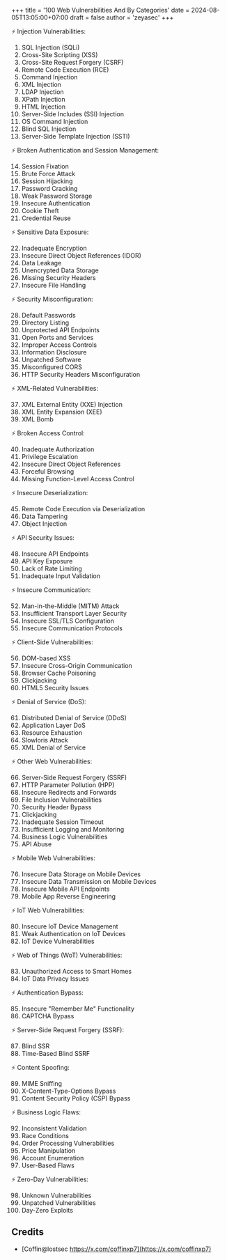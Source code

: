 +++
title = '100 Web Vulnerabilities And By Categories'
date = 2024-08-05T13:05:00+07:00
draft = false
author = 'zeyasec'
+++

⚡️ Injection Vulnerabilities:

1. SQL Injection (SQLi)
2. Cross-Site Scripting (XSS)
3. Cross-Site Request Forgery (CSRF)
4. Remote Code Execution (RCE)
5. Command Injection
6. XML Injection
7. LDAP Injection
8. XPath Injection
9. HTML Injection
10. Server-Side Includes (SSI) Injection
11. OS Command Injection
12. Blind SQL Injection
13. Server-Side Template Injection (SSTI)

⚡️ Broken Authentication and Session Management:

14. Session Fixation
15. Brute Force Attack
16. Session Hijacking
17. Password Cracking
18. Weak Password Storage
19. Insecure Authentication
20. Cookie Theft
21. Credential Reuse

⚡️ Sensitive Data Exposure:

22. Inadequate Encryption
23. Insecure Direct Object References (IDOR)
24. Data Leakage
25. Unencrypted Data Storage
26. Missing Security Headers
27. Insecure File Handling

⚡️ Security Misconfiguration:

28. Default Passwords
29. Directory Listing
30. Unprotected API Endpoints
31. Open Ports and Services
32. Improper Access Controls
33. Information Disclosure
34. Unpatched Software
35. Misconfigured CORS
36. HTTP Security Headers Misconfiguration

⚡️ XML-Related Vulnerabilities:

37. XML External Entity (XXE) Injection
38. XML Entity Expansion (XEE)
39. XML Bomb

⚡️ Broken Access Control:

40. Inadequate Authorization
41. Privilege Escalation
42. Insecure Direct Object References
43. Forceful Browsing
44. Missing Function-Level Access Control

⚡️ Insecure Deserialization:

45. Remote Code Execution via Deserialization
46. Data Tampering
47. Object Injection

⚡️ API Security Issues:

48. Insecure API Endpoints
49. API Key Exposure
50. Lack of Rate Limiting
51. Inadequate Input Validation

⚡️ Insecure Communication:

52. Man-in-the-Middle (MITM) Attack
53. Insufficient Transport Layer Security
54. Insecure SSL/TLS Configuration
55. Insecure Communication Protocols

⚡️ Client-Side Vulnerabilities:

56. DOM-based XSS
57. Insecure Cross-Origin Communication
58. Browser Cache Poisoning
59. Clickjacking
60. HTML5 Security Issues

⚡️ Denial of Service (DoS):

61. Distributed Denial of Service (DDoS)
62. Application Layer DoS
63. Resource Exhaustion
64. Slowloris Attack
65. XML Denial of Service

⚡️ Other Web Vulnerabilities:

66. Server-Side Request Forgery (SSRF)
67. HTTP Parameter Pollution (HPP)
68. Insecure Redirects and Forwards
69. File Inclusion Vulnerabilities
70. Security Header Bypass
71. Clickjacking
72. Inadequate Session Timeout
73. Insufficient Logging and Monitoring
74. Business Logic Vulnerabilities
75. API Abuse

⚡️ Mobile Web Vulnerabilities:

76. Insecure Data Storage on Mobile Devices
77. Insecure Data Transmission on Mobile Devices
78. Insecure Mobile API Endpoints
79. Mobile App Reverse Engineering

⚡️ IoT Web Vulnerabilities:

80. Insecure IoT Device Management
81. Weak Authentication on IoT Devices
82. IoT Device Vulnerabilities

⚡️ Web of Things (WoT) Vulnerabilities:

83. Unauthorized Access to Smart Homes
84. IoT Data Privacy Issues

⚡️ Authentication Bypass:

85. Insecure "Remember Me" Functionality
86. CAPTCHA Bypass

⚡️ Server-Side Request Forgery (SSRF):

87. Blind SSR
88. Time-Based Blind SSRF

⚡️ Content Spoofing:

89. MIME Sniffing
90. X-Content-Type-Options Bypass
91. Content Security Policy (CSP) Bypass

⚡️ Business Logic Flaws:

92. Inconsistent Validation
93. Race Conditions
94. Order Processing Vulnerabilities
95. Price Manipulation
96. Account Enumeration
97. User-Based Flaws

⚡️ Zero-Day Vulnerabilities:

98. Unknown Vulnerabilities
99. Unpatched Vulnerabilities
100.  Day-Zero Exploits

## Credits

- [Coffin@lostsec https://x.com/coffinxp7](https://x.com/coffinxp7)
